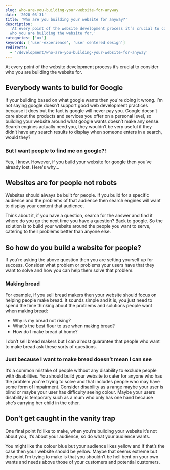 ```yaml
---
slug: who-are-you-building-your-website-for-anyway
date: '2020-03-31'
title: 'Who are you building your website for anyway?'
description:
  'At every point of the website development process it’s crucial to consider
  who you are building the website for.'
categories: ['ux']
keywords: ['user-experience', 'user centered design']
redirects:
  - '/development/who-are-you-building-your-website-for-anyway'
---
```


At every point of the website development process it’s crucial to consider who
you are building the website for.

## Everybody wants to build for Google 

If your building based on what google wants then you're doing it wrong. I’m not
saying google doesn’t support good web development practices because it does but
the fact is google will never pay you. Google doesn’t care about the products
and services you offer on a personal level, so building your website around what
google wants doesn’t make any sense. Search engines actually need you, they
wouldn’t be very useful if they didn’t have any search results to display when
someone enters in a search, would they?

### But I want people to find me on google?!

Yes, I know. However, if you build your website for google then you’ve already
lost. Here's why...

## Websites are for people not robots

Websites should always be built for people. If you build for a specific audience
and the problems of that audience then search engines will want to display your
content that audience.

Think about it, if you have a question, search for the answer and find it where
do you go the next time you have a question? Back to google. So the solution is
to build your website around the people you want to serve, catering to their
problems better than anyone else.

## So how do you build a website for people?

If you’re asking the above question then you are setting yourself up for
success. Consider what problem or problems your users have that they want to
solve and how you can help them solve that problem.

### Making bread

For example, if you sell bread makers then your website should focus on helping
people make bread. It sounds simple and it is, you just need to spend the time
thinking about the problems and solutions people want when making bread:

- Why is my bread not rising?
- What’s the best flour to use when making bread?
- How do I make bread at home?

I don’t sell bread makers but I can almost guarantee that people who want to
make bread ask these sorts of questions.

### Just because I want to make bread doesn’t mean I can see

It’s a common mistake of people without any disability to exclude people with
disabilities. You should build your website to cater for anyone who has the
problem you're trying to solve and that includes people who may have some form
of impairment. Consider disability as a range maybe your user is blind or maybe
your user has difficulty seeing colour. Maybe your users disability is temporary
such as a mum who only has one hand because she’s carrying her child in the
other.

## Don’t get caught in the vanity trap

One final point I’d like to make, when you’re building your website it’s not
about you, it’s about your audience, so do what your audience wants.

You might like the colour blue but your audience likes yellow and if that’s the
case then your website should be yellow. Maybe that seems extreme but the point
I’m trying to make is that you shouldn’t be hell bent on your own wants and
needs above those of your customers and potential customers.
